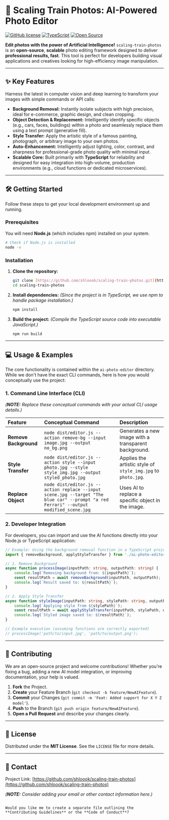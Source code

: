 

# 🚀 Scaling Train Photos: AI-Powered Photo Editor

[![GitHub license](https://img.shields.io/github/license/shloook/scaling-train-photos?style=for-the-badge)](LICENSE)
[![TypeScript](https://img.shields.io/badge/Language-TypeScript-blue?style=for-the-badge&logo=typescript)](https://www.typescriptlang.org/)
[![Open Source](https://img.shields.io/badge/Open%20Source-%E2%9D%A4-green?style=for-the-badge)](https://github.com/shloook/scaling-train-photos)

**Edit photos with the power of Artificial Intelligence!** `scaling-train-photos` is an **open-source**, **scalable** photo editing framework designed to deliver **professional results, fast**. This tool is perfect for developers building visual applications and creatives looking for high-efficiency image manipulation.

---

## ✨ Key Features

Harness the latest in computer vision and deep learning to transform your images with simple commands or API calls:

* **Background Removal:** Instantly isolate subjects with high precision, ideal for e-commerce, graphic design, and clean cropping.
* **Object Detection & Replacement:** Intelligently identify specific objects (e.g., cars, faces, buildings) within a photo and seamlessly replace them using a text prompt (generative fill).
* **Style Transfer:** Apply the artistic style of a famous painting, photograph, or arbitrary image to your own photos.
* **Auto-Enhancement:** Intelligently adjust lighting, color, contrast, and sharpness for professional-grade photo quality with minimal input.
* **Scalable Core:** Built primarily with **TypeScript** for reliability and designed for easy integration into high-volume, production environments (e.g., cloud functions or dedicated microservices).

---

## 🛠️ Getting Started

Follow these steps to get your local development environment up and running.

### Prerequisites

You will need **Node.js** (which includes npm) installed on your system.

```bash
# Check if Node.js is installed
node -v
````

### Installation

1.  **Clone the repository:**
    ```bash
    git clone [https://github.com/shloook/scaling-train-photos.git](https://github.com/shloook/scaling-train-photos.git)
    cd scaling-train-photos
    ```
2.  **Install dependencies:**
    *(Since the project is in TypeScript, we use npm to handle package installation.)*
    ```bash
    npm install
    ```
3.  **Build the project:**
    *(Compile the TypeScript source code into executable JavaScript.)*
    ```bash
    npm run build
    ```

-----

## 💻 Usage & Examples

The core functionality is contained within the `ai-photo-editor` directory. While we don't have the exact CLI commands, here is how you would conceptually use the project:

### 1\. Command Line Interface (CLI)

*(**NOTE:** Replace these conceptual commands with your actual CLI usage details.)*

| Feature | Conceptual Command | Description |
| :--- | :--- | :--- |
| **Remove Background** | `node dist/editor.js --action remove-bg --input image.jpg --output no_bg.png` | Generates a new image with a transparent background. |
| **Style Transfer** | `node dist/editor.js --action style --input photo.jpg --style style_img.jpg --output styled_photo.jpg` | Applies the artistic style of `style_img.jpg` to `photo.jpg`. |
| **Replace Object** | `node dist/editor.js --action replace --input scene.jpg --target "The blue car" --prompt "a red Ferrari" --output modified_scene.jpg` | Uses AI to replace a specific object in the image. |

### 2\. Developer Integration

For developers, you can import and use the AI functions directly into your Node.js or TypeScript application:

```typescript
// Example: Using the background removal function in a TypeScript project
import { removeBackground, applyStyleTransfer } from './ai-photo-editor/index';

// 1. Remove Background
async function processImage(inputPath: string, outputPath: string) {
    console.log(`Removing background from: ${inputPath}`);
    const resultPath = await removeBackground(inputPath, outputPath);
    console.log(`Result saved to: ${resultPath}`);
}

// 2. Apply Style Transfer
async function styleImage(inputPath: string, stylePath: string, outputPath: string) {
    console.log(`Applying style from ${stylePath}`);
    const resultPath = await applyStyleTransfer(inputPath, stylePath, outputPath);
    console.log(`Styled image saved to: ${resultPath}`);
}

// Example execution (assuming functions are correctly exported)
// processImage('path/to/input.jpg', 'path/to/output.png');
```

-----

## 🤝 Contributing

We are an open-source project and welcome contributions\! Whether you're fixing a bug, adding a new AI model integration, or improving documentation, your help is valued.

1.  **Fork** the Project.
2.  **Create** your Feature Branch (`git checkout -b feature/NewAIFeature`).
3.  **Commit** your Changes (`git commit -m 'Feat: Added support for X Y Z model'`).
4.  **Push** to the Branch (`git push origin feature/NewAIFeature`).
5.  **Open a Pull Request** and describe your changes clearly.

-----

## 📜 License

Distributed under the **MIT License**. See the `LICENSE` file for more details.

-----

## 📧 Contact

Project Link: [https://github.com/shloook/scaling-train-photos](https://github.com/shloook/scaling-train-photos)

*(**NOTE:** Consider adding your email or other contact information here.)*

```

Would you like me to create a separate file outlining the **Contributing Guidelines** or the **Code of Conduct**?
```

